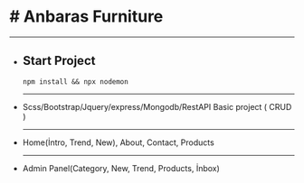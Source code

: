 <h1># Anbaras Furniture</h1>
<hr/>
<ul>
  <li>
    <h2>Start Project</h2>
    <code>npm install && npx nodemon</code>
  </li>
  <hr/>
  <li>Scss/Bootstrap/Jquery/express/Mongodb/RestAPI Basic project ( CRUD )</li>
  <hr/>
  <li>Home(İntro, Trend, New), About, Contact, Products</li>
<hr/>
  <li>Admin Panel(Category, New, Trend, Products, İnbox) </li>
</ul>
